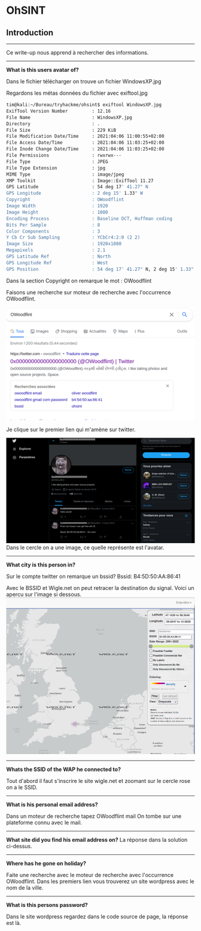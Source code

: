 # OhSINT #

## Introduction ## 
***
Ce write-up nous apprend à rechercher des informations.

***
**What is this users avatar of?**

Dans le fichier télécharger on trouve un fichier WindowsXP.jpg

Regardons les métas données du fichier avec exiftool.jpg
 
 ```bash
 tim@kali:~/Bureau/tryhackme/ohsint$ exiftool WindowsXP.jpg 
ExifTool Version Number         : 12.16
File Name                       : WindowsXP.jpg
Directory                       : .
File Size                       : 229 KiB
File Modification Date/Time     : 2021:04:06 11:00:55+02:00
File Access Date/Time           : 2021:04:06 11:03:25+02:00
File Inode Change Date/Time     : 2021:04:06 11:03:25+02:00
File Permissions                : rwxrwx---
File Type                       : JPEG
File Type Extension             : jpg
MIME Type                       : image/jpeg
XMP Toolkit                     : Image::ExifTool 11.27
GPS Latitude                    : 54 deg 17' 41.27" N
GPS Longitude                   : 2 deg 15' 1.33" W
Copyright                       : OWoodflint
Image Width                     : 1920
Image Height                    : 1080
Encoding Process                : Baseline DCT, Huffman coding
Bits Per Sample                 : 8
Color Components                : 3
Y Cb Cr Sub Sampling            : YCbCr4:2:0 (2 2)
Image Size                      : 1920x1080
Megapixels                      : 2.1
GPS Latitude Ref                : North
GPS Longitude Ref               : West
GPS Position                    : 54 deg 17' 41.27" N, 2 deg 15' 1.33" W
```

Dans la section Copyright on remarque le mot : OWoodflint

Faisons une recherche sur moteur de recherche avec l'occurrence  OWoodflint.

![Moteur-recherche](./moteur-recherche.png)

Je clique sur le premier lien qui m'amène sur twitter.

![twitter](./twitter.png)
Dans le cercle on a une image, ce quelle représente est l'avatar.

***

**What city is this person in?**

Sur le compte twitter on remarque un bssid?
Bssid: B4:5D:50:AA:86:41

Avec le BSSID et Wigle.net on peut retracer la destination du signal.
Voici un apercu sur l'image si dessous.
![twitter](./wigle.png)

***

**Whats the SSID of the WAP he connected to?**

Tout d'abord il faut s'inscrire le site wigle.net et zoomant sur le cercle rose on a le SSID.

***

**What is his personal email address?**

Dans un moteur de recherche tapez OWoodflint mail
On tombe sur une plateforme connu avec le mail.

***

**What site did you find his email address on?**
La réponse dans la solution ci-dessus.

***

**Where has he gone on holiday?**

Faite une recherche avec le moteur de recherche avec l'occurrence  OWoodflint.
Dans les premiers lien vous trouverez un site wordpress avec le nom de la ville.

***

**What is this persons password?**

Dans le site wordpress regardez dans le code source de page, la réponse est là.